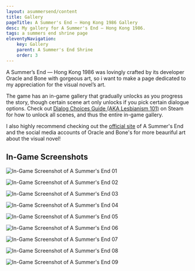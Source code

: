 ```yaml
---
layout: asummersend/content
title: Gallery
pageTitle: A Summer's End — Hong Kong 1986 Gallery
desc: My gallery for A Summer's End — Hong Kong 1986.
tags: a summers end shrine page
eleventyNavigation:
    key: Gallery
    parent: A Summer's End Shrine
    order: 3
---
```


A Summer’s End — Hong Kong 1986 was lovingly crafted by its developer Oracle and Bone with gorgeous art, so i want to make a page dedicated to my appreciation for the visual novel’s art.

The game has an in-game gallery that gradually unlocks as you progress the story, though certain scene art only unlocks if you pick certain dialogue options. Check out [Dialog Choices Guide (AKA Lesbianism 101)](https://steamcommunity.com/sharedfiles/filedetails/?id=2072736837) on Steam for how to unlock all scenes, and thus the entire in-game gallery.

I also highly recommend checking out the [official site](https://www.asummersend.com/) of A Summer's End and the social media accounts of Oracle and Bone's for more beauriful art about the visual novel!

## In-Game Screenshots

![In-Game Screenshot of A Summer's End 01](/assets/shrines/asummersend/screenshots/ASE-Screenshot-01.png)

![In-Game Screenshot of A Summer's End 02](/assets/shrines/asummersend/screenshots/ASE-Screenshot-02.png)

![In-Game Screenshot of A Summer's End 03](/assets/shrines/asummersend/screenshots/ASE-Screenshot-03.png)

![In-Game Screenshot of A Summer's End 04](/assets/shrines/asummersend/screenshots/ASE-Screenshot-04.png)

![In-Game Screenshot of A Summer's End 05](/assets/shrines/asummersend/screenshots/ASE-Screenshot-05.png)

![In-Game Screenshot of A Summer's End 06](/assets/shrines/asummersend/screenshots/ASE-Screenshot-06.png)

![In-Game Screenshot of A Summer's End 07](/assets/shrines/asummersend/screenshots/ASE-Screenshot-07.png)

![In-Game Screenshot of A Summer's End 08](/assets/shrines/asummersend/screenshots/ASE-Screenshot-08.png)

![In-Game Screenshot of A Summer's End 09](/assets/shrines/asummersend/screenshots/ASE-Screenshot-09.png)